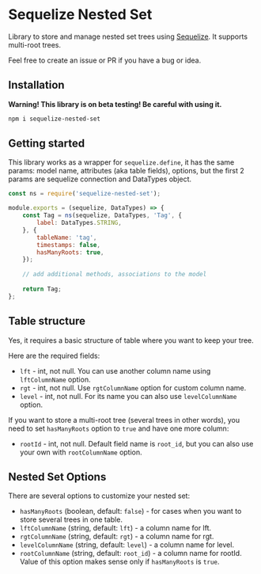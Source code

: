# Sequelize Nested Set

Library to store and manage nested set trees using [Sequelize](https://github.com/sequelize/sequelize). It supports multi-root trees.

Feel free to create an issue or PR if you have a bug or idea.

## Installation

**Warning! This library is on beta testing! Be careful with using it.** 

```bash
npm i sequelize-nested-set
```

## Getting started

This library works as a wrapper for `sequelize.define`, it has the same params: model name, attributes (aka table fields), options, but the first 2 params are sequelize connection and DataTypes object.

```javascript
const ns = require('sequelize-nested-set');

module.exports = (sequelize, DataTypes) => {
    const Tag = ns(sequelize, DataTypes, 'Tag', {
        label: DataTypes.STRING,
    }, {
        tableName: 'tag',
        timestamps: false,
        hasManyRoots: true,
    });
    
    // add additional methods, associations to the model
    
    return Tag;
};
```

## Table structure

Yes, it requires a basic structure of table where you want to keep your tree.

Here are the required fields:
* `lft` - int, not null. You can use another column name using `lftColumnName` option.
* `rgt` - int, not null. Use `rgtColumnName` option for custom column name.
* `level` - int, not null. For its name you can also use `levelColumnName` option.

If you want to store a multi-root tree (several trees in other words), you need to set `hasManyRoots` option to `true` and have one more column:
* `rootId` - int, not null. Default field name is `root_id`, but you can also use your own with `rootColumnName` option.

## Nested Set Options

There are several options to customize your nested set:
* `hasManyRoots` (boolean, default: `false`) - for cases when you want to store several trees in one table.
* `lftColumnName` (string, default: `lft`) - a column name for lft.
* `rgtColumnName` (string, default: `rgt`) - a column name for rgt.
* `levelColumnName` (string, default: `level`) - a column name for level.
* `rootColumnName` (string, default: `root_id`) - a column name for rootId. Value of this option makes sense only if `hasManyRoots` is `true`.


